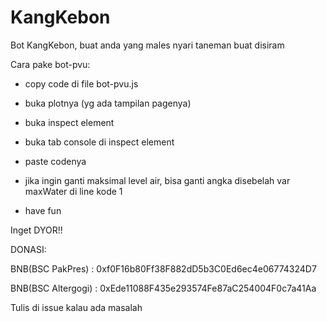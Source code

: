 # KangKebon
Bot KangKebon, buat anda yang males nyari taneman buat disiram

Cara pake bot-pvu:

- copy code di file bot-pvu.js

- buka plotnya (yg ada tampilan pagenya)

- buka inspect element

- buka tab console di inspect element

- paste codenya

- jika ingin ganti maksimal level air, bisa ganti angka disebelah var maxWater di line kode 1

- have fun

Inget DYOR!!

DONASI:

BNB(BSC PakPres) : 0xf0F16b80Ff38F882dD5b3C0Ed6ec4e06774324D7

BNB(BSC Altergogi) : 0xEde11088F435e293574Fe87aC254004F0c7a41Aa

Tulis di issue kalau ada masalah

